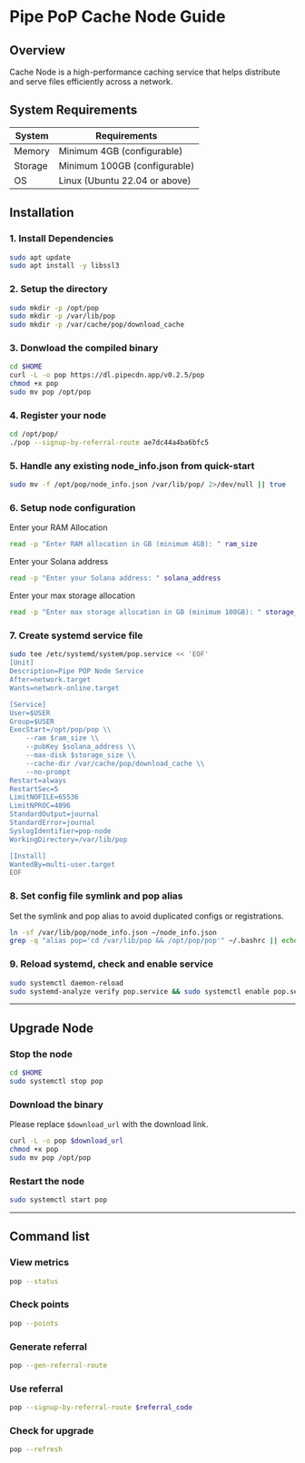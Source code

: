 # Pipe PoP Cache Node Guide
## Overview
Cache Node is a high-performance caching service that helps distribute and serve files efficiently across a network.

## System Requirements
| System | Requirements |
|-|-
| Memory | Minimum 4GB (configurable) |
| Storage | Minimum 100GB (configurable) |
| OS | Linux (Ubuntu 22.04 or above) |

## Installation
### 1. Install Dependencies
```bash
sudo apt update
sudo apt install -y libssl3
```

### 2. Setup the directory
```bash
sudo mkdir -p /opt/pop
sudo mkdir -p /var/lib/pop
sudo mkdir -p /var/cache/pop/download_cache
```

### 3. Donwload the compiled binary
```bash
cd $HOME
curl -L -o pop https://dl.pipecdn.app/v0.2.5/pop
chmod +x pop
sudo mv pop /opt/pop
```

### 4. Register your node
```bash
cd /opt/pop/
./pop --signup-by-referral-route ae7dc44a4ba6bfc5
```

### 5. Handle any existing node_info.json from quick-start
```bash
sudo mv -f /opt/pop/node_info.json /var/lib/pop/ 2>/dev/null || true
```

### 6. Setup node configuration
Enter your RAM Allocation
```bash
read -p "Enter RAM allocation in GB (minimum 4GB): " ram_size
```
Enter your Solana address
```bash
read -p "Enter your Solana address: " solana_address
```

Enter your max storage allocation
```bash
read -p "Enter max storage allocation in GB (minimum 100GB): " storage_size
```

### 7. Create systemd service file
```bash
sudo tee /etc/systemd/system/pop.service << 'EOF'
[Unit]
Description=Pipe POP Node Service
After=network.target
Wants=network-online.target

[Service]
User=$USER
Group=$USER
ExecStart=/opt/pop/pop \\
    --ram $ram_size \\
    --pubKey $solana_address \\
    --max-disk $storage_size \\
    --cache-dir /var/cache/pop/download_cache \\
    --no-prompt
Restart=always
RestartSec=5
LimitNOFILE=65536
LimitNPROC=4096
StandardOutput=journal
StandardError=journal
SyslogIdentifier=pop-node
WorkingDirectory=/var/lib/pop

[Install]
WantedBy=multi-user.target
EOF
```

### 8. Set config file symlink and pop alias
Set the symlink and pop alias to avoid duplicated configs or registrations.
```bash
ln -sf /var/lib/pop/node_info.json ~/node_info.json
grep -q "alias pop='cd /var/lib/pop && /opt/pop/pop'" ~/.bashrc || echo "alias pop='cd /var/lib/pop && /opt/pop/pop'" >> ~/.bashrc && source ~/.bashrc
```

### 9. Reload systemd, check and enable service
```bash
sudo systemctl daemon-reload
sudo systemd-analyze verify pop.service && sudo systemctl enable pop.service && sudo systemctl start pop.service
```

-----------------------------------------------------------------

## Upgrade Node
### Stop the node
```bash
cd $HOME
sudo systemctl stop pop
```
### Download the binary
Please replace `$download_url` with the download link.
```bash
curl -L -o pop $download_url
chmod +x pop
sudo mv pop /opt/pop
```
### Restart the node
```bash
sudo systemctl start pop
```

-----------------------------------------------------------------

## Command list
### View metrics
```bash
pop --status
```
### Check points
```bash
pop --points
```
### Generate referral
```bash
pop --gen-referral-route
```
### Use referral
```bash
pop --signup-by-referral-route $referral_code
```
### Check for upgrade
```bash
pop --refresh
```